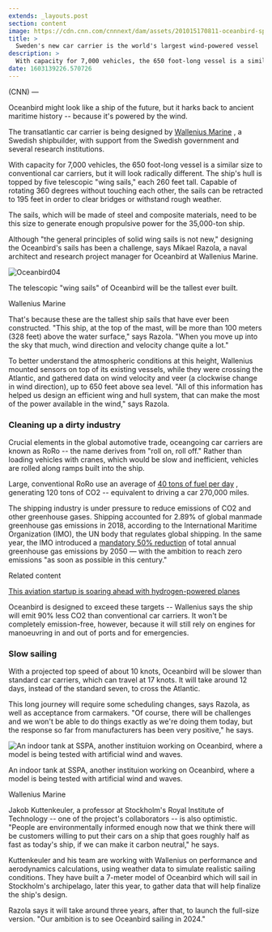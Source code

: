 ```yaml
--- 
extends: _layouts.post 
section: content 
image: https://cdn.cnn.com/cnnnext/dam/assets/201015170811-oceanbird-spc-intl-super-tease.jpg 
title: > 
  Sweden's new car carrier is the world's largest wind-powered vessel 
description: > 
  With capacity for 7,000 vehicles, the 650 foot-long vessel is a similar size to conventional car carriers, but it will look radically different.The ship's hull is topped by five telescopic "wing sails," each 260 feet tall.The telescopic "wing sails" of Oceanbird will be the tallest ever built.Cleaning up a dirty industryCrucial elements in the global automotive trade, oceangoing car carriers are known as RoRo -- the name derives from "roll on, roll off."Slow sailingWith a projected top speed of about 10 knots, Oceanbird will be slower than standard car carriers, which can travel at 17 knots. 
date: 1603139226.570726 
--- 
```

<div><p class="Paragraph__component">(CNN) &#8212; <p>Oceanbird might look like a ship of the future, but it harks back to ancient maritime history -- because it's powered by the wind. </p></p><span><a></a><p>The transatlantic car carrier is being designed by <a href="https://www.oceanbirdwallenius.com" target="_blank">Wallenius Marine</a> , a Swedish shipbuilder, with support from the Swedish government and several research institutions.</p></span><p id="ad_rect_atf_02" class="Ad__tag Article__adBody Ad__hasLabel"></p><p class="Paragraph__component"><p>With capacity for 7,000 vehicles, the 650 foot-long vessel is a similar size to conventional car carriers, but it will look radically different. The ship's hull is topped by five telescopic "wing sails," each 260 feet tall. Capable of rotating 360 degrees without touching each other, the sails can be retracted to 195 feet in order to clear bridges or withstand rough weather.&#160;</p></p><p class="Paragraph__component"><p>The sails, which will be made of steel and composite materials, need to be this size to generate enough propulsive power for the 35,000-ton ship. </p></p><p class="Paragraph__component"><p>Although "the general principles of solid wing sails is not new," designing the Oceanbird's sails has been a challenge, says Mikael Razola, a naval architect and research project manager for Oceanbird at Wallenius Marine.  </p></p><img class="Image__image" src="https://dynaimage.cdn.cnn.com/cnn/e_blur:500,q_auto:low,w_50,c_fill,g_auto,h_28,ar_16:9/http%3A%2F%2Fcdn.cnn.com%2Fcnnnext%2Fdam%2Fassets%2F201014185339-oceanbird04.jpg" alt="Oceanbird04"><p class="CaptionedImage__caption">The telescopic "wing sails" of Oceanbird will be the tallest ever built.</p><p class="CaptionedImage__credit">Wallenius Marine</p><p class="Paragraph__component"><p>That's because these are the tallest ship sails that have ever been constructed. "This ship, at the top of the mast, will be more than 100 meters (328 feet) above the water surface," says Razola. "When you move up into the sky that much, wind direction and velocity change quite a lot."  </p></p><p id="ad_nat_btf_01" class="Ad__tag"></p><p class="Paragraph__component"><p>To better understand the atmospheric conditions at this height, Wallenius mounted sensors on top of its existing vessels, while they were crossing the Atlantic, and gathered data on wind velocity and veer (a clockwise change in wind direction), up to 650 feet above sea level. "All of this information has helped us design an efficient wing and hull system, that can make the most of the power available in the wind," says Razola.</p></p><p class="Paragraph__component"><p><h3>Cleaning up a dirty industry</h3></p></p><p class="Paragraph__component"><p>Crucial elements in the global automotive trade, oceangoing car carriers are known as RoRo -- the name derives from "roll on, roll off." Rather than loading vehicles with cranes, which would be slow and inefficient, vehicles are rolled along ramps built into the ship. </p></p><span><a></a><p>Large, conventional RoRo use an average of <a href="https://www.kth.se/en/aktuellt/nyheter/ett-hallbart-fartyg-kommer-lastat-1.965511" target="_blank">40 tons of fuel per day</a> , generating 120 tons of CO2 -- equivalent to driving a car 270,000 miles.</p></span><p class="HTMLEmbed__component"></p><span><a></a><p>The shipping industry is under pressure to reduce emissions of CO2 and other greenhouse gases. Shipping accounted for 2.89% of global manmade greenhouse gas emissions in 2018, according to the International Maritime Organization (IMO), the UN body that regulates global shipping. In the same year, the IMO introduced a <a href="http://www.imo.org/en/MediaCentre/HotTopics/Pages/Reducing-greenhouse-gas-emissions-from-ships.aspx" target="_blank">mandatory 50% reduction</a> of total annual greenhouse gas emissions by 2050 &#8212; with the ambition to reach zero emissions "as soon as possible in this century."</p></span><p class="RelatedArticle__label">Related content</p><a class="RelatedArticle__link" href="/travel/article/zeroavia-zero-emission-hydrogen-planes-spc-intl/index.html" target="_blank">This aviation startup is soaring ahead with hydrogen-powered planes</a><p class="Paragraph__component"><p>Oceanbird is designed to exceed these targets -- Wallenius says the ship will emit 90% less CO2 than conventional car carriers. It won't be completely emission-free, however, because it will still rely on engines for manoeuvring in and out of ports and for emergencies. </p></p><p class="Paragraph__component"><p><h3>Slow sailing</h3></p></p><p class="Paragraph__component"><p>With a projected top speed of about 10 knots, Oceanbird will be slower than standard car carriers, which can travel at 17 knots. It will take around 12 days, instead of the standard seven, to cross the Atlantic. </p></p><p id="ad_rect_btf_01" class="Ad__tag Article__adBody Ad__hasLabel"></p><p class="Paragraph__component"><p>This long journey will require some scheduling changes, says Razola, as well as acceptance from carmakers. "Of course, there will be challenges and we won't be able to do things exactly as we're doing them today, but the response so far from manufacturers has been very positive," he says.</p></p><img class="Image__image" src="https://dynaimage.cdn.cnn.com/cnn/e_blur:500,q_auto:low,w_50,c_fill,g_auto,h_28,ar_16:9/http%3A%2F%2Fcdn.cnn.com%2Fcnnnext%2Fdam%2Fassets%2F201014182749-sspa-oceanbird.jpg" alt="An indoor tank at SSPA, another instituion working on Oceanbird, where a model is being tested with artificial wind and waves."><p class="CaptionedImage__caption">An indoor tank at SSPA, another instituion working on Oceanbird, where a model is being tested with artificial wind and waves.</p><p class="CaptionedImage__credit">Wallenius Marine</p><p class="Paragraph__component"><p>Jakob Kuttenkeuler, a professor at Stockholm's Royal Institute of Technology -- one of the project's collaborators -- is also optimistic. "People are environmentally informed enough now that we think there will be customers willing to put their cars on a ship that goes roughly half as fast as today's ship, if we can make it carbon neutral," he says.</p></p><p class="Paragraph__component"><p>Kuttenkeuler and his team are working with Wallenius on performance and aerodynamics calculations, using weather data to simulate realistic sailing conditions. They have built a 7-meter model of Oceanbird which&#160;will sail in Stockholm's archipelago, later this year, to gather data that will help finalize the ship's design.</p></p><p class="Paragraph__component"><p>Razola says it will take around three years, after that, to launch the full-size version. "Our ambition is to see Oceanbird sailing in 2024." </p></p></div>